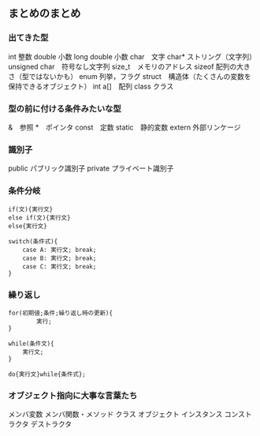 ## まとめのまとめ
### 出てきた型
int 整数
double 小数
long double 小数
char　文字
char* ストリング（文字列）
unsigned char　符号なし文字列
size_t　メモリのアドレス
sizeof 配列の大きさ（型ではないかも）
enum 列挙，フラグ
struct　構造体（たくさんの変数を保持できるオブジェクト）
int a[]　配列
class クラス
### 型の前に付ける条件みたいな型
&　参照
*　ポインタ
const　定数
static　静的変数
extern 外部リンケージ

### 識別子
public	パブリック識別子
private プライベート識別子

### 条件分岐
```
if(文){実行文}
else if(文){実行文}
else{実行文}
```
```
switch(条件式){
	case A: 実行文; break;
	case B: 実行文; break;
	case C: 実行文; break;
}
```
### 繰り返し
```
for(初期値;条件;繰り返し時の更新){
		実行;
}
```
```
while(条件文){
	実行文;
}
```
```
do{実行文}while{条件式};
```

### オブジェクト指向に大事な言葉たち
メンバ変数
メンバ関数・メソッド
クラス
オブジェクト
インスタンス
コンストラクタ
デストラクタ
